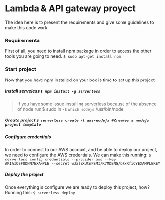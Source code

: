 # Lambda & API gateway proyect

The idea here is to present the requirements and give some guidelines to make this code work.

### Requirements

First of all, you need to install npm package in order to access the other tools you are going to need.  `$ sudo apt-get install npm`

### Start project

Now that you have  npm installed on your box is time to set up this project

##### Install serveless  `$ npm install -g serverless`

> If you have some issue installing serverless because of the absence of node run  $ sudo ln -s `which nodejs` /usr/bin/node

##### Create project  `$ serverless create -t aws-nodejs #Creates a nodejs project template`
##### Configure credentials
In order to connect to our AWS account, and be able to deploy our project, we need to configure the AWS credentials. We can make this running:
`$ serverless config credentials --provider aws --key AKIAIOSFODNN7EXAMPLE --secret wJalrXUtnFEMI/K7MDENG/bPxRfiCYEXAMPLEKEY`
##### Deploy the project
Once everything is configure we are ready to deploy this project, how? Running this:
`$ serverless deploy`
